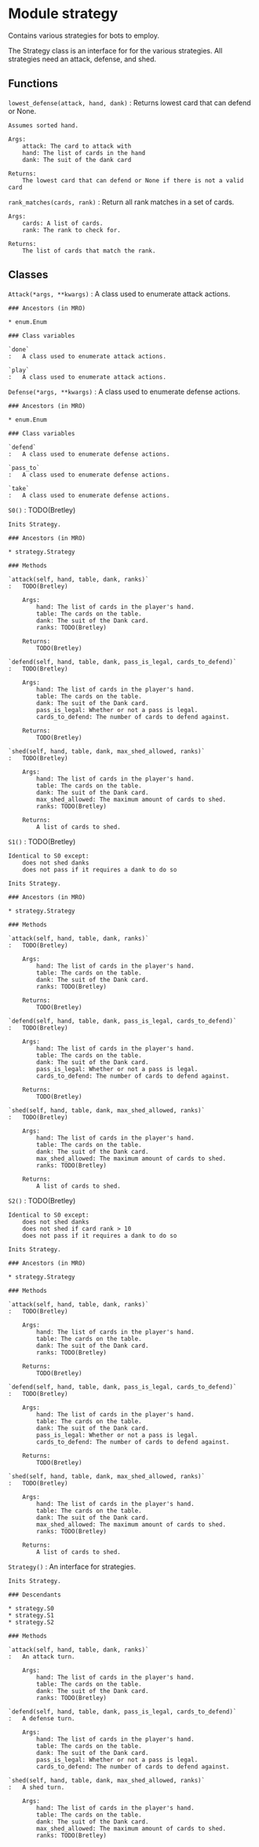 Module strategy
===============
Contains various strategies for bots to employ.

The Strategy class is an interface for for the various strategies.
All strategies need an attack, defense, and shed.

Functions
---------

    
`lowest_defense(attack, hand, dank)`
:   Returns lowest card that can defend or None.
    
    Assumes sorted hand.
    
    Args:
        attack: The card to attack with
        hand: The list of cards in the hand
        dank: The suit of the dank card
    
    Returns:
        The lowest card that can defend or None if there is not a valid card

    
`rank_matches(cards, rank)`
:   Return all rank matches in a set of cards.
    
    Args:
        cards: A list of cards.
        rank: The rank to check for.
    
    Returns:
        The list of cards that match the rank.

Classes
-------

`Attack(*args, **kwargs)`
:   A class used to enumerate attack actions.

    ### Ancestors (in MRO)

    * enum.Enum

    ### Class variables

    `done`
    :   A class used to enumerate attack actions.

    `play`
    :   A class used to enumerate attack actions.

`Defense(*args, **kwargs)`
:   A class used to enumerate defense actions.

    ### Ancestors (in MRO)

    * enum.Enum

    ### Class variables

    `defend`
    :   A class used to enumerate defense actions.

    `pass_to`
    :   A class used to enumerate defense actions.

    `take`
    :   A class used to enumerate defense actions.

`S0()`
:   TODO(Bretley)
        
    
    Inits Strategy.

    ### Ancestors (in MRO)

    * strategy.Strategy

    ### Methods

    `attack(self, hand, table, dank, ranks)`
    :   TODO(Bretley)
        
        Args:
            hand: The list of cards in the player's hand.
            table: The cards on the table.
            dank: The suit of the Dank card.
            ranks: TODO(Bretley)
        
        Returns:
            TODO(Bretley)

    `defend(self, hand, table, dank, pass_is_legal, cards_to_defend)`
    :   TODO(Bretley)
        
        Args:
            hand: The list of cards in the player's hand.
            table: The cards on the table.
            dank: The suit of the Dank card.
            pass_is_legal: Whether or not a pass is legal.
            cards_to_defend: The number of cards to defend against.
        
        Returns:
            TODO(Bretley)

    `shed(self, hand, table, dank, max_shed_allowed, ranks)`
    :   TODO(Bretley)
        
        Args:
            hand: The list of cards in the player's hand.
            table: The cards on the table.
            dank: The suit of the Dank card.
            max_shed_allowed: The maximum amount of cards to shed.
            ranks: TODO(Bretley)
        
        Returns:
            A list of cards to shed.

`S1()`
:   TODO(Bretley)
    
    Identical to S0 except:
        does not shed danks
        does not pass if it requires a dank to do so
    
    Inits Strategy.

    ### Ancestors (in MRO)

    * strategy.Strategy

    ### Methods

    `attack(self, hand, table, dank, ranks)`
    :   TODO(Bretley)
        
        Args:
            hand: The list of cards in the player's hand.
            table: The cards on the table.
            dank: The suit of the Dank card.
            ranks: TODO(Bretley)
        
        Returns:
            TODO(Bretley)

    `defend(self, hand, table, dank, pass_is_legal, cards_to_defend)`
    :   TODO(Bretley)
        
        Args:
            hand: The list of cards in the player's hand.
            table: The cards on the table.
            dank: The suit of the Dank card.
            pass_is_legal: Whether or not a pass is legal.
            cards_to_defend: The number of cards to defend against.
        
        Returns:
            TODO(Bretley)

    `shed(self, hand, table, dank, max_shed_allowed, ranks)`
    :   TODO(Bretley)
        
        Args:
            hand: The list of cards in the player's hand.
            table: The cards on the table.
            dank: The suit of the Dank card.
            max_shed_allowed: The maximum amount of cards to shed.
            ranks: TODO(Bretley)
        
        Returns:
            A list of cards to shed.

`S2()`
:   TODO(Bretley)
    
    Identical to S0 except:
        does not shed danks
        does not shed if card rank > 10
        does not pass if it requires a dank to do so
    
    Inits Strategy.

    ### Ancestors (in MRO)

    * strategy.Strategy

    ### Methods

    `attack(self, hand, table, dank, ranks)`
    :   TODO(Bretley)
        
        Args:
            hand: The list of cards in the player's hand.
            table: The cards on the table.
            dank: The suit of the Dank card.
            ranks: TODO(Bretley)
        
        Returns:
            TODO(Bretley)

    `defend(self, hand, table, dank, pass_is_legal, cards_to_defend)`
    :   TODO(Bretley)
        
        Args:
            hand: The list of cards in the player's hand.
            table: The cards on the table.
            dank: The suit of the Dank card.
            pass_is_legal: Whether or not a pass is legal.
            cards_to_defend: The number of cards to defend against.
        
        Returns:
            TODO(Bretley)

    `shed(self, hand, table, dank, max_shed_allowed, ranks)`
    :   TODO(Bretley)
        
        Args:
            hand: The list of cards in the player's hand.
            table: The cards on the table.
            dank: The suit of the Dank card.
            max_shed_allowed: The maximum amount of cards to shed.
            ranks: TODO(Bretley)
        
        Returns:
            A list of cards to shed.

`Strategy()`
:   An interface for strategies.
        
    
    Inits Strategy.

    ### Descendants

    * strategy.S0
    * strategy.S1
    * strategy.S2

    ### Methods

    `attack(self, hand, table, dank, ranks)`
    :   An attack turn.
        
        Args:
            hand: The list of cards in the player's hand.
            table: The cards on the table.
            dank: The suit of the Dank card.
            ranks: TODO(Bretley)

    `defend(self, hand, table, dank, pass_is_legal, cards_to_defend)`
    :   A defense turn.
        
        Args:
            hand: The list of cards in the player's hand.
            table: The cards on the table.
            dank: The suit of the Dank card.
            pass_is_legal: Whether or not a pass is legal.
            cards_to_defend: The number of cards to defend against.

    `shed(self, hand, table, dank, max_shed_allowed, ranks)`
    :   A shed turn.
        
        Args:
            hand: The list of cards in the player's hand.
            table: The cards on the table.
            dank: The suit of the Dank card.
            max_shed_allowed: The maximum amount of cards to shed.
            ranks: TODO(Bretley)